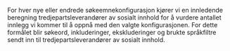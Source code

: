 For hver nye eller endrede søkeemnekonfigurasjon kjører vi en innledende beregning tredjepartsleverandører av sosialt innhold for å vurdere antallet innlegg vi kommer til å oppnå med den valgte konfigurasjonen. For dette formålet blir søkeord, inkluderinger, ekskluderinger og brukte språkfiltre sendt inn til tredjepartsleverandører av sosialt innhold.